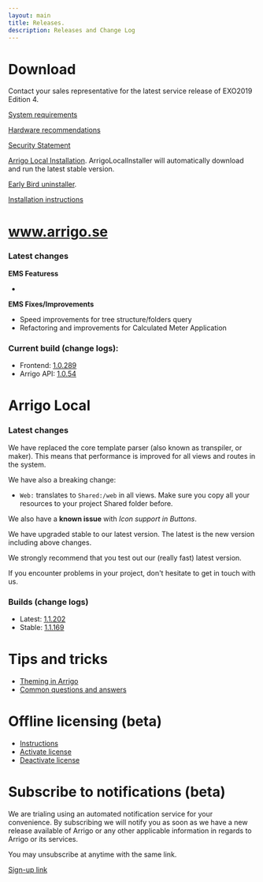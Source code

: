 ```yaml
---
layout: main
title: Releases.
description: Releases and Change Log
---
```

# Download

Contact your sales representative for the latest service release of EXO2019 Edition 4.

[System requirements](./systemrequirements.md)

[Hardware recommendations](./hardware_recommendations.md)

[Security Statement](./securitystatement.md)

[Arrigo Local Installation](https://arrigo.blob.core.windows.net/arrigo/ArrigoLocalInstaller.exe). ArrigoLocalInstaller will automatically download and run the latest stable version.

[Early Bird uninstaller](https://arrigo.blob.core.windows.net/arrigo/ArrigoEarlybirdUninstaller-1.0.19.exe).

[Installation instructions](./prereq.md)

# www.arrigo.se
### Latest changes

**EMS Featuress**

-

**EMS Fixes/Improvements**
- Speed improvements for tree structure/folders query
- Refactoring and improvements for Calculated Meter Application

### Current build (change logs): 
- Frontend: [1.0.289](./frontend.html#10287)
- Arrigo API: [1.0.54](./arrigoapi.html#1054)

# Arrigo Local
### Latest changes
We have replaced the core template parser (also known as transpiler, or maker). This means that performance is improved for all views and routes in the system. 

We have also a breaking change: 
- `Web:` translates to `Shared:/web` in all views.
Make sure you copy all your resources to your project Shared folder before.

We also have a **known issue** with *Icon support in Buttons*.

We have upgraded stable to our latest version. The latest is the new version including above changes.

We strongly recommend that you test out our (really fast) latest version.

If you encounter problems in your project, don't hesitate to get in touch with us.

### Builds (change logs)
- Latest: [1.1.202](./arrigolocalinstaller.html#11202)
- Stable: [1.1.169](./arrigolocalinstaller.html#11169)



# Tips and tricks

- [Theming in Arrigo](./theme_arrigo.md)
- [Common questions and answers](./support/index.md)



# Offline licensing (beta)

- [Instructions](./offline_licensing.md)
- [Activate license](https://www.activationportal.me/selfservice/activation.aspx?Type=1&cid=7544&pid=9211&lang=en-US)
- [Deactivate license](https://www.activationportal.me/selfservice/deactivation.aspx?Type=2&cid=7544&pid=9211&lang=en-US)


# Subscribe to notifications (beta)

We are trialing using an automated notification service for your convenience. By subscribing we will notify you as soon as we have a new release available of Arrigo or any other applicable information in regards to Arrigo or its services.

You may unsubscribe at anytime with the same link.

[Sign-up link](http://eepurl.com/hTdlmX)

